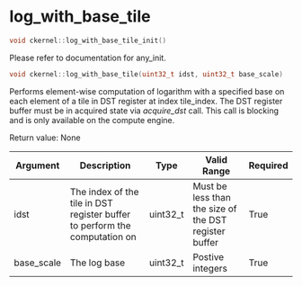 # log_with_base_tile

```cpp
void ckernel::log_with_base_tile_init()
```

Please refer to documentation for any_init. 

```cpp
void ckernel::log_with_base_tile(uint32_t idst, uint32_t base_scale)
```

Performs element-wise computation of logarithm with a specified base on each element of a tile in DST register at index tile_index. The DST register buffer must be in acquired state via *acquire_dst* call. This call is blocking and is only available on the compute engine.

Return value: None

| Argument      | Description                                                                | Type      | Valid Range                                           | Required       |
|---------------|----------------------------------------------------------------------------|-----------|-------------------------------------------------------|----------------|
| idst          | The index of the tile in DST register buffer to perform the computation on | uint32_t  | Must be less than the size of the DST register buffer | True           |
| base_scale    | The log base                                                               | uint32_t  | Postive integers                                      | True           |
